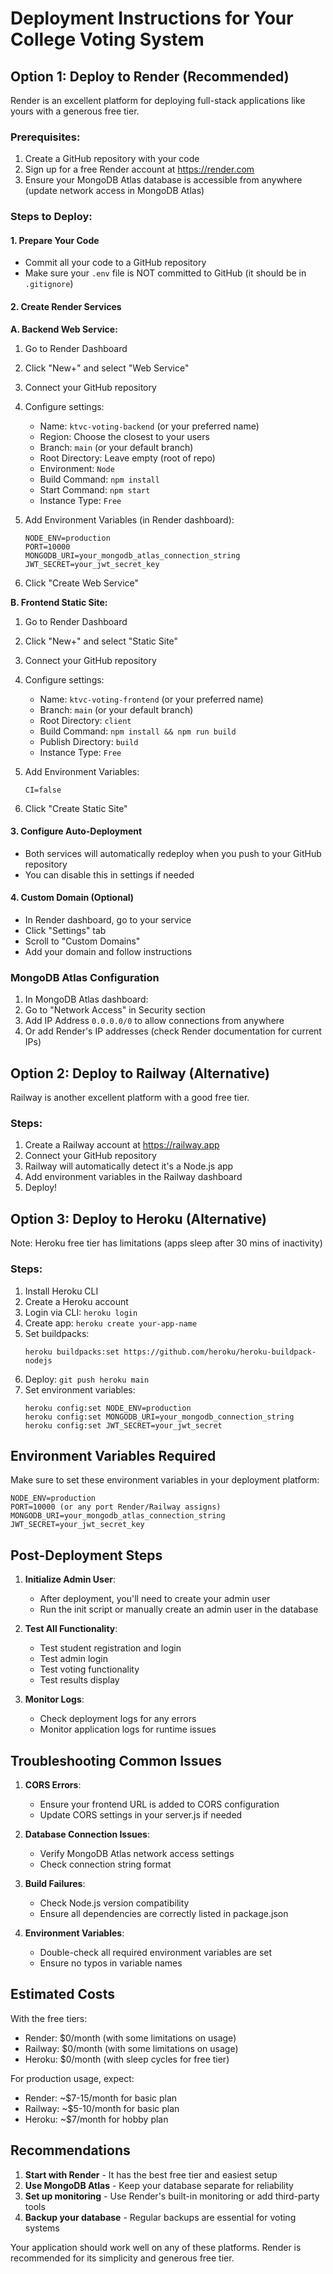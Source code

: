 # Deployment Instructions for Your College Voting System

## Option 1: Deploy to Render (Recommended)

Render is an excellent platform for deploying full-stack applications like yours with a generous free tier.

### Prerequisites:
1. Create a GitHub repository with your code
2. Sign up for a free Render account at https://render.com
3. Ensure your MongoDB Atlas database is accessible from anywhere (update network access in MongoDB Atlas)

### Steps to Deploy:

#### 1. Prepare Your Code
- Commit all your code to a GitHub repository
- Make sure your `.env` file is NOT committed to GitHub (it should be in `.gitignore`)

#### 2. Create Render Services

**A. Backend Web Service:**
1. Go to Render Dashboard
2. Click "New+" and select "Web Service"
3. Connect your GitHub repository
4. Configure settings:
   - Name: `ktvc-voting-backend` (or your preferred name)
   - Region: Choose the closest to your users
   - Branch: `main` (or your default branch)
   - Root Directory: Leave empty (root of repo)
   - Environment: `Node`
   - Build Command: `npm install`
   - Start Command: `npm start`
   - Instance Type: `Free`

5. Add Environment Variables (in Render dashboard):
   ```
   NODE_ENV=production
   PORT=10000
   MONGODB_URI=your_mongodb_atlas_connection_string
   JWT_SECRET=your_jwt_secret_key
   ```

6. Click "Create Web Service"

**B. Frontend Static Site:**
1. Go to Render Dashboard
2. Click "New+" and select "Static Site"
3. Connect your GitHub repository
4. Configure settings:
   - Name: `ktvc-voting-frontend` (or your preferred name)
   - Branch: `main` (or your default branch)
   - Root Directory: `client`
   - Build Command: `npm install && npm run build`
   - Publish Directory: `build`
   - Instance Type: `Free`

5. Add Environment Variables:
   ```
   CI=false
   ```

6. Click "Create Static Site"

#### 3. Configure Auto-Deployment
- Both services will automatically redeploy when you push to your GitHub repository
- You can disable this in settings if needed

#### 4. Custom Domain (Optional)
- In Render dashboard, go to your service
- Click "Settings" tab
- Scroll to "Custom Domains"
- Add your domain and follow instructions

### MongoDB Atlas Configuration
1. In MongoDB Atlas dashboard:
2. Go to "Network Access" in Security section
3. Add IP Address `0.0.0.0/0` to allow connections from anywhere
4. Or add Render's IP addresses (check Render documentation for current IPs)

## Option 2: Deploy to Railway (Alternative)

Railway is another excellent platform with a good free tier.

### Steps:
1. Create a Railway account at https://railway.app
2. Connect your GitHub repository
3. Railway will automatically detect it's a Node.js app
4. Add environment variables in the Railway dashboard
5. Deploy!

## Option 3: Deploy to Heroku (Alternative)

Note: Heroku free tier has limitations (apps sleep after 30 mins of inactivity)

### Steps:
1. Install Heroku CLI
2. Create a Heroku account
3. Login via CLI: `heroku login`
4. Create app: `heroku create your-app-name`
5. Set buildpacks:
   ```
   heroku buildpacks:set https://github.com/heroku/heroku-buildpack-nodejs
   ```
6. Deploy: `git push heroku main`
7. Set environment variables:
   ```
   heroku config:set NODE_ENV=production
   heroku config:set MONGODB_URI=your_mongodb_connection_string
   heroku config:set JWT_SECRET=your_jwt_secret
   ```

## Environment Variables Required

Make sure to set these environment variables in your deployment platform:

```
NODE_ENV=production
PORT=10000 (or any port Render/Railway assigns)
MONGODB_URI=your_mongodb_atlas_connection_string
JWT_SECRET=your_jwt_secret_key
```

## Post-Deployment Steps

1. **Initialize Admin User**:
   - After deployment, you'll need to create your admin user
   - Run the init script or manually create an admin user in the database

2. **Test All Functionality**:
   - Test student registration and login
   - Test admin login
   - Test voting functionality
   - Test results display

3. **Monitor Logs**:
   - Check deployment logs for any errors
   - Monitor application logs for runtime issues

## Troubleshooting Common Issues

1. **CORS Errors**:
   - Ensure your frontend URL is added to CORS configuration
   - Update CORS settings in your server.js if needed

2. **Database Connection Issues**:
   - Verify MongoDB Atlas network access settings
   - Check connection string format

3. **Build Failures**:
   - Check Node.js version compatibility
   - Ensure all dependencies are correctly listed in package.json

4. **Environment Variables**:
   - Double-check all required environment variables are set
   - Ensure no typos in variable names

## Estimated Costs

With the free tiers:
- Render: $0/month (with some limitations on usage)
- Railway: $0/month (with some limitations on usage)
- Heroku: $0/month (with sleep cycles for free tier)

For production usage, expect:
- Render: ~$7-15/month for basic plan
- Railway: ~$5-10/month for basic plan
- Heroku: ~$7/month for hobby plan

## Recommendations

1. **Start with Render** - It has the best free tier and easiest setup
2. **Use MongoDB Atlas** - Keep your database separate for reliability
3. **Set up monitoring** - Use Render's built-in monitoring or add third-party tools
4. **Backup your database** - Regular backups are essential for voting systems

Your application should work well on any of these platforms. Render is recommended for its simplicity and generous free tier.